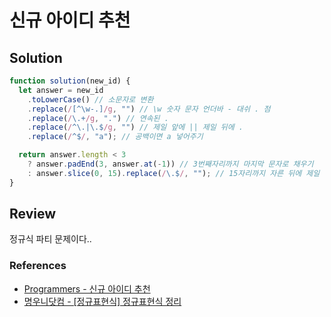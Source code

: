 # 신규 아이디 추천

## Solution

```js
function solution(new_id) {
  let answer = new_id
    .toLowerCase() // 소문자로 변환
    .replace(/[^\w-.]/g, "") // \w 숫자 문자 언더바 - 대쉬 . 점
    .replace(/\.+/g, ".") // 연속된 .
    .replace(/^\.|\.$/g, "") // 제일 앞에 || 제일 뒤에 .
    .replace(/^$/, "a"); // 공백이면 a 넣어주기

  return answer.length < 3
    ? answer.padEnd(3, answer.at(-1)) // 3번째자리까지 마지막 문자로 채우기
    : answer.slice(0, 15).replace(/\.$/, ""); // 15자리까지 자른 뒤에 제일 뒤에 점이 있는지 확인
}
```

## Review

정규식 파티 문제이다..

### References

- [Programmers - 신규 아이디 추천](https://school.programmers.co.kr/learn/courses/30/lessons/72410)
- [명우니닷컴 - [정규표현식] 정규표현식 정리](https://myeonguni.tistory.com/1555)
